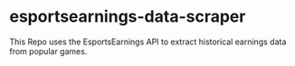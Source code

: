 # esportsearnings-data-scraper
This Repo uses the EsportsEarnings API to extract historical earnings data from popular games.

